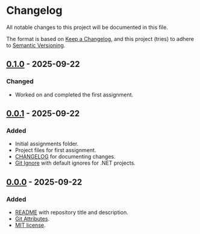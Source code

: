 # Changelog

All notable changes to this project will be documented in this file.

The format is based on [Keep a Changelog](https://keepachangelog.com/en/1.1.0/),
and this project (tries) to adhere to [Semantic Versioning](https://semver.org/spec/v2.0.0.html).

## [0.1.0] - 2025-09-22

### Changed

- Worked on and completed the first assignment.

## [0.0.1] - 2025-09-22

### Added

- Initial assignments folder.
- Project files for first assignment.
- [CHANGELOG](CHANGELOG.md) for documenting changes.
- [Git Ignore](.gitignore) with default ignores for .NET projects.

## [0.0.0] - 2025-09-22

### Added

- [README](README.md) with repository title and description.
- [Git Attributes](.gitattributes).
- [MIT license](LICENSE).


[0.1.0]: https://github.com/CodeSmashing/.NET-Frameworks/releases/tag/v0.1.0
[0.0.1]: https://github.com/CodeSmashing/.NET-Frameworks/releases/tag/v0.0.1
[0.0.0]: https://github.com/CodeSmashing/.NET-Frameworks/releases/tag/v0.0.0